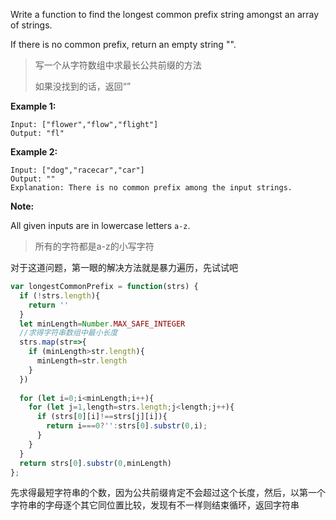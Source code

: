 Write a function to find the longest common prefix string amongst an array of strings.

If there is no common prefix, return an empty string "".

> 写一个从字符数组中求最长公共前缀的方法
>
> 如果没找到的话，返回“”

**Example 1:**

```
Input: ["flower","flow","flight"]
Output: "fl"
```

**Example 2:**

```
Input: ["dog","racecar","car"]
Output: ""
Explanation: There is no common prefix among the input strings.
```

**Note:**

All given inputs are in lowercase letters `a-z`.

> 所有的字符都是a-z的小写字符

对于这道问题，第一眼的解决方法就是暴力遍历，先试试吧

```js
var longestCommonPrefix = function(strs) {
  if (!strs.length){
    return ''
  } 
  let minLength=Number.MAX_SAFE_INTEGER
  //求得字符串数组中最小长度
  strs.map(str=>{
    if (minLength>str.length){
      minLength=str.length
    }
  })
  
  for (let i=0;i<minLength;i++){
    for (let j=1,length=strs.length;j<length;j++){
      if (strs[0][i]!==strs[j][i]){
        return i===0?'':strs[0].substr(0,i);
      }
    }
  }
  return strs[0].substr(0,minLength)
};
```

先求得最短字符串的个数，因为公共前缀肯定不会超过这个长度，然后，以第一个字符串的字母逐个其它同位置比较，发现有不一样则结束循环，返回字符串

